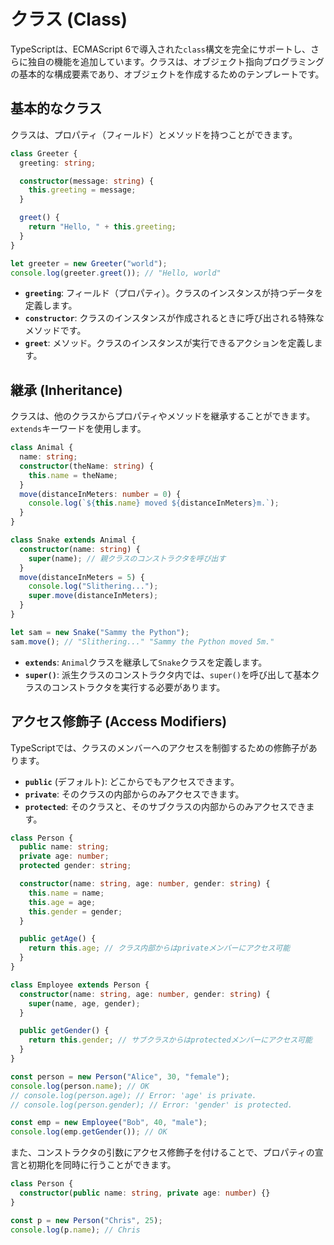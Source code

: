 # クラス (Class)

TypeScriptは、ECMAScript 6で導入された`class`構文を完全にサポートし、さらに独自の機能を追加しています。クラスは、オブジェクト指向プログラミングの基本的な構成要素であり、オブジェクトを作成するためのテンプレートです。

## 基本的なクラス

クラスは、プロパティ（フィールド）とメソッドを持つことができます。

```typescript
class Greeter {
  greeting: string;

  constructor(message: string) {
    this.greeting = message;
  }

  greet() {
    return "Hello, " + this.greeting;
  }
}

let greeter = new Greeter("world");
console.log(greeter.greet()); // "Hello, world"
```

- **`greeting`**: フィールド（プロパティ）。クラスのインスタンスが持つデータを定義します。
- **`constructor`**: クラスのインスタンスが作成されるときに呼び出される特殊なメソッドです。
- **`greet`**: メソッド。クラスのインスタンスが実行できるアクションを定義します。

## 継承 (Inheritance)

クラスは、他のクラスからプロパティやメソッドを継承することができます。`extends`キーワードを使用します。

```typescript
class Animal {
  name: string;
  constructor(theName: string) {
    this.name = theName;
  }
  move(distanceInMeters: number = 0) {
    console.log(`${this.name} moved ${distanceInMeters}m.`);
  }
}

class Snake extends Animal {
  constructor(name: string) {
    super(name); // 親クラスのコンストラクタを呼び出す
  }
  move(distanceInMeters = 5) {
    console.log("Slithering...");
    super.move(distanceInMeters);
  }
}

let sam = new Snake("Sammy the Python");
sam.move(); // "Slithering..." "Sammy the Python moved 5m."
```

- **`extends`**: `Animal`クラスを継承して`Snake`クラスを定義します。
- **`super()`**: 派生クラスのコンストラクタ内では、`super()`を呼び出して基本クラスのコンストラクタを実行する必要があります。

## アクセス修飾子 (Access Modifiers)

TypeScriptでは、クラスのメンバーへのアクセスを制御するための修飾子があります。

- **`public`** (デフォルト): どこからでもアクセスできます。
- **`private`**: そのクラスの内部からのみアクセスできます。
- **`protected`**: そのクラスと、そのサブクラスの内部からのみアクセスできます。

```typescript
class Person {
  public name: string;
  private age: number;
  protected gender: string;

  constructor(name: string, age: number, gender: string) {
    this.name = name;
    this.age = age;
    this.gender = gender;
  }

  public getAge() {
    return this.age; // クラス内部からはprivateメンバーにアクセス可能
  }
}

class Employee extends Person {
  constructor(name: string, age: number, gender: string) {
    super(name, age, gender);
  }

  public getGender() {
    return this.gender; // サブクラスからはprotectedメンバーにアクセス可能
  }
}

const person = new Person("Alice", 30, "female");
console.log(person.name); // OK
// console.log(person.age); // Error: 'age' is private.
// console.log(person.gender); // Error: 'gender' is protected.

const emp = new Employee("Bob", 40, "male");
console.log(emp.getGender()); // OK
```

また、コンストラクタの引数にアクセス修飾子を付けることで、プロパティの宣言と初期化を同時に行うことができます。

```typescript
class Person {
  constructor(public name: string, private age: number) {}
}

const p = new Person("Chris", 25);
console.log(p.name); // Chris
```
